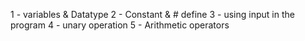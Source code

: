 1 - variables & Datatype
2 - Constant &  # define
3 - using input in the program
4 - unary operation 
5 - Arithmetic operators
